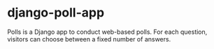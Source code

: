 # django-poll-app
Polls is a Django app to conduct web-based polls. For each question, visitors can choose between a fixed number of answers.
